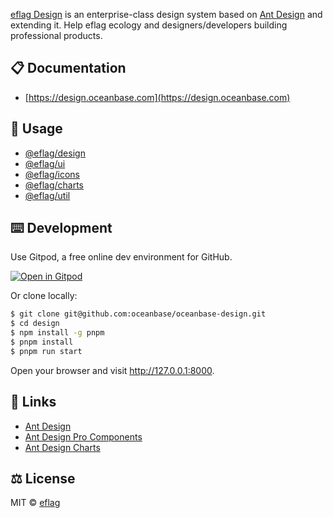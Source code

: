 [eflag Design](https://design.oceanbase.com) is an enterprise-class design system based on [Ant Design](https://ant.design) and extending it. Help eflag ecology and designers/developers building professional products.

## 📋 Documentation

- [https://design.oceanbase.com](https://design.oceanbase.com)

## 🔨 Usage

- [@eflag/design](https://design.oceanbase.com/docs/design-introduce)
- [@eflag/ui](https://design.oceanbase.com/docs/ui-introduce)
- [@eflag/icons](https://design.oceanbase.com/components/icon)
- [@eflag/charts](https://design.oceanbase.com/docs/charts-introduce)
- [@eflag/util](https://github.com/oceanbase/oceanbase-design/tree/master/packages/util)

## ⌨️ Development

Use Gitpod, a free online dev environment for GitHub.

[![Open in Gitpod](https://gitpod.io/button/open-in-gitpod.svg)](https://gitpod.io/#https://github.com/oceanbase/oceanbase-design)

Or clone locally:

```bash
$ git clone git@github.com:oceanbase/oceanbase-design.git
$ cd design
$ npm install -g pnpm
$ pnpm install
$ pnpm run start
```

Open your browser and visit http://127.0.0.1:8000.

## 🔗 Links

- [Ant Design](https://ant.design)
- [Ant Design Pro Components](https://procomponents.ant.design)
- [Ant Design Charts](https://charts.ant.design)

## ⚖️ License

MIT © [eflag](https://github.com/oceanbase)
